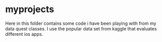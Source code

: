 # myprojects
Here in this folder contains some code i have been playing with from my data quest classes. I use the popular data set from kaggle that evaluates different ios apps.  